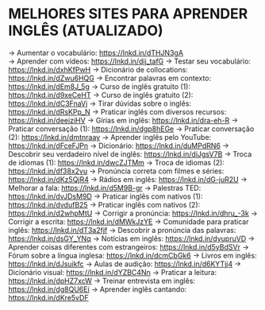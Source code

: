 

# MELHORES SITES PARA APRENDER INGLÊS (ATUALIZADO)


→ Aumentar o vocabulário: https://lnkd.in/dTHJN3gA<br>
→ Aprender com vídeos: https://lnkd.in/dij_tafG
→ Testar seu vocabulário: https://lnkd.in/dxhKfPwH
→ Dicionário de collocations: https://lnkd.in/dZwu6HQG
→ Encontrar palavras em contexto: https://lnkd.in/dEm8J_5g
→ Curso de inglês gratuito (1): https://lnkd.in/d9xeCeHT
→ Curso de inglês gratuito (2): https://lnkd.in/dC3FnaVj
→ Tirar dúvidas sobre o inglês: https://lnkd.in/dRsKPp_N
→ Praticar inglês com diversos recursos: https://lnkd.in/deeiziHV
→ Gírias em inglês: https://lnkd.in/dra-eh-R
→ Praticar conversação (1): https://lnkd.in/dgp8hEGe
→ Praticar conversação (2): https://lnkd.in/dmtnraay
→ Aprender inglês pelo YouTube: https://lnkd.in/dFceFJPn
→ Dicionário: https://lnkd.in/duMPdRN6
→ Descobrir seu verdadeiro nível de inglês: https://lnkd.in/diJgsV7B
→ Troca de idiomas (1): https://lnkd.in/dwcZJTMm
→ Troca de idiomas (2): https://lnkd.in/df38x2vu
→ Pronúncia correta com filmes e séries: https://lnkd.in/dKz5QjR4
→ Rádios em inglês: https://lnkd.in/dG-juR2U
→ Melhorar a fala: https://lnkd.in/d5M9B-gr
→ Palestras TED: https://lnkd.in/dvJDsM9D
→ Praticar inglês com nativos (1): https://lnkd.in/dvdufB25
→ Praticar inglês com nativos (2): https://lnkd.in/d2whpMtU
→ Corrigir a pronúncia: https://lnkd.in/dhru_-3k
→ Corrigir a escrita: https://lnkd.in/dMWkJzYE
→ Comunidade para praticar inglês: https://lnkd.in/dT3a2fjf
→ Descobrir a pronúncia das palavras: https://lnkd.in/dsGY_YNq
→ Notícias em inglês: https://lnkd.in/dyupruVD
→ Aprender coisas diferentes com estrangeiros: https://lnkd.in/d5yBdSVr
→ Fórum sobre a língua inglesa: https://lnkd.in/dcmCbGk6
→ Livros em inglês: https://lnkd.in/dJsuikfc
→ Aulas de audição: https://lnkd.in/d6KYTjj4
→ Dicionário visual: https://lnkd.in/dYZBC4Nn
→ Praticar a leitura: https://lnkd.in/dpHZ7xcW
→ Treinar entrevista em inglês: https://lnkd.in/dg8QU6Ei
→ Aprender inglês cantando: https://lnkd.in/dKre5vDF
